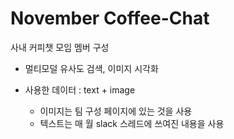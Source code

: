 # November Coffee-Chat 

사내 커피챗 모임 멤버 구성

- 멀티모덜 유사도 검색, 이미지 시각화

- 사용한 데이터 : text + image

  - 이미지는 팀 구성 페이지에 있는 것을 사용
  - 텍스트는 매 월 slack 스레드에 쓰여진 내용을 사용
